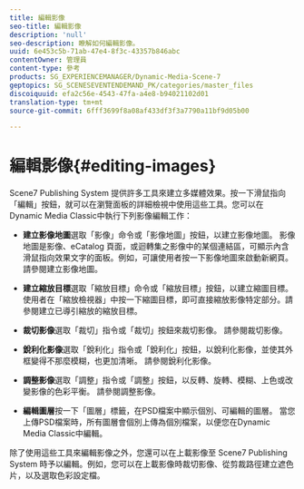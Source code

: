 ```yaml
---
title: 編輯影像
seo-title: 編輯影像
description: 'null'
seo-description: 瞭解如何編輯影像。
uuid: 6e453c5b-71ab-47e4-8f3c-43357b846abc
contentOwner: 管理員
content-type: 參考
products: SG_EXPERIENCEMANAGER/Dynamic-Media-Scene-7
geptopics: SG_SCENESEVENTENDEMAND_PK/categories/master_files
discoiquuid: efa2c56e-4543-47fa-a4e8-b94021102d01
translation-type: tm+mt
source-git-commit: 6fff3699f8a08af433df3f3a7790a11bf9d05b00

---
```



# 編輯影像{#editing-images}

Scene7 Publishing System 提供許多工具來建立多媒體效果。按一下滑鼠指向「編輯」按鈕，就可以在瀏覽面板的詳細檢視中使用這些工具。您可以在Dynamic Media Classic中執行下列影像編輯工作：

* **建立影像地圖**&#x200B;選取「影像」命令或「影像地圖」按鈕，以建立影像地圖。 影像地圖是影像、eCatalog 頁面，或迴轉集之影像中的某個連結區，可顯示內含滑鼠指向效果文字的面板。例如，可讓使用者按一下影像地圖來啟動新網頁。請參閱建立影像地圖。

* **建立縮放目標**&#x200B;選取「縮放目標」命令或「縮放目標」按鈕，以建立縮圖目標。 使用者在「縮放檢視器」中按一下縮圖目標，即可直接縮放影像特定部分。請參閱建立已導引縮放的縮放目標。

* **裁切影像**&#x200B;選取「裁切」指令或「裁切」按鈕來裁切影像。 請參閱裁切影像。

* **銳利化影像**&#x200B;選取「銳利化」指令或「銳利化」按鈕，以銳利化影像，並使其外框變得不那麼模糊，也更加清晰。 請參閱銳利化影像。

* **調整影像**&#x200B;選取「調整」指令或「調整」按鈕，以反轉、旋轉、模糊、上色或改變影像的色彩平衡。 請參閱調整影像。

* **編輯圖層**&#x200B;按一下「圖層」標籤，在PSD檔案中顯示個別、可編輯的圖層。 當您上傳PSD檔案時，所有圖層會個別上傳為個別檔案，以便您在Dynamic Media Classic中編輯。

除了使用這些工具來編輯影像之外，您還可以在上載影像至 Scene7 Publishing System 時予以編輯。例如，您可以在上載影像時裁切影像、從剪裁路徑建立遮色片，以及選取色彩設定檔。
